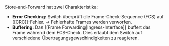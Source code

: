 Store-and-Forward hat zwei Charakteristika:
- **Error Checking:** Switch überprüft die Frame-Check-Sequence (FCS) auf [[CRC]]-Fehler. -> Fehlerhafte Frames werden verworfen.
- **Buffering:** Das [[Frame Forwarding|Ingress-Interface]] buffert das Frame während dem FCS-Check. Dies erlaubt dem Switch auf verschiedene Übertragungsgewschindigkeiten zu reagieren.